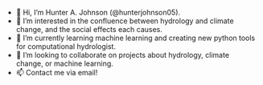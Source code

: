 - 👋 Hi, I’m Hunter A. Johnson (@hunterjohnson05).
- 👀 I’m interested in the confluence between hydrology and climate change, and the social effects each causes. 
- 🌱 I’m currently learning machine learning and creating new python tools for computational hydrologist.
- 💞️ I’m looking to collaborate on projects about hydrology, climate change, or machine learning. 
- 📫 Contact me via email!

<!---
hunterjohnson05/hunterjohnson05 is a ✨ special ✨ repository because its `README.md` (this file) appears on your GitHub profile.
You can click the Preview link to take a look at your changes.
--->
